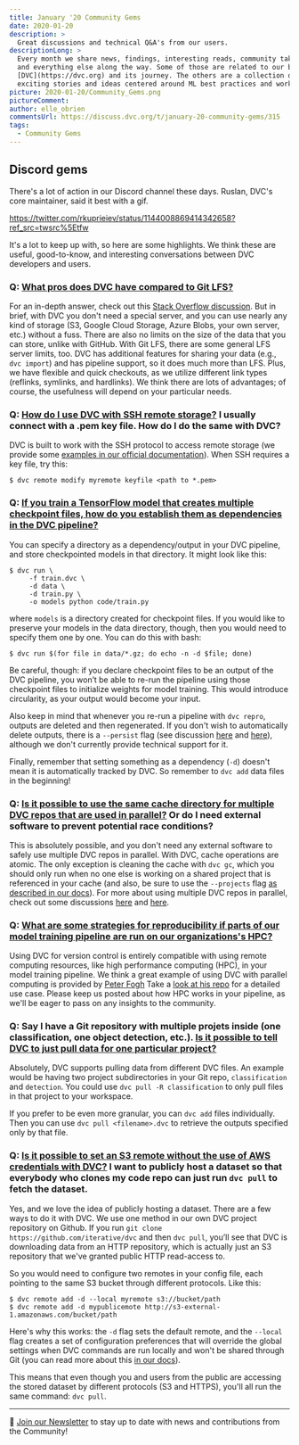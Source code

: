 ```yaml
---
title: January '20 Community Gems
date: 2020-01-20
description: >
  Great discussions and technical Q&A's from our users.
descriptionLong: >
  Every month we share news, findings, interesting reads, community takeaways,
  and everything else along the way. Some of those are related to our brainchild
  [DVC](https://dvc.org) and its journey. The others are a collection of
  exciting stories and ideas centered around ML best practices and workflow.
picture: 2020-01-20/Community_Gems.png
pictureComment:
author: elle_obrien
commentsUrl: https://discuss.dvc.org/t/january-20-community-gems/315
tags:
  - Community Gems
---
```


## Discord gems

There's a lot of action in our Discord channel these days. Ruslan, DVC's core
maintainer, said it best with a gif.

https://twitter.com/rkuprieiev/status/1144008869414342658?ref_src=twsrc%5Etfw

It's a lot to keep up with, so here are some highlights. We think these are
useful, good-to-know, and interesting conversations between DVC developers and
users.

### Q: [What pros does DVC have compared to Git LFS?](https://discordapp.com/channels/485586884165107732/563406153334128681/657590900754612284)

For an in-depth answer, check out this
[Stack Overflow discussion](https://stackoverflow.com/questions/58541260/difference-between-git-lfs-and-dvc).
But in brief, with DVC you don't need a special server, and you can use nearly
any kind of storage (S3, Google Cloud Storage, Azure Blobs, your own server,
etc.) without a fuss. There are also no limits on the size of the data that you
can store, unlike with GitHub. With Git LFS, there are some general LFS server
limits, too. DVC has additional features for sharing your data (e.g.,
`dvc import`) and has pipeline support, so it does much more than LFS. Plus, we
have flexible and quick checkouts, as we utilize different link types (reflinks,
symlinks, and hardlinks). We think there are lots of advantages; of course, the
usefulness will depend on your particular needs.

### Q: [How do I use DVC with SSH remote storage?](https://discordapp.com/channels/485586884165107732/563406153334128681/656016145119182849) I usually connect with a .pem key file. How do I do the same with DVC?

DVC is built to work with the SSH protocol to access remote storage (we provide
some
[examples in our official documentation](https://dvc.org/doc/user-guide/external-dependencies#ssh)).
When SSH requires a key file, try this:

```dvc
$ dvc remote modify myremote keyfile <path to *.pem>
```

### Q: [If you train a TensorFlow model that creates multiple checkpoint files, how do you establish them as dependencies in the DVC pipeline?](https://discordapp.com/channels/485586884165107732/563406153334128681/651098762466426891)

You can specify a directory as a dependency/output in your DVC pipeline, and
store checkpointed models in that directory. It might look like this:

```dvc
$ dvc run \
     -f train.dvc \
     -d data \
     -d train.py \
     -o models python code/train.py
```

where `models` is a directory created for checkpoint files. If you would like to
preserve your models in the data directory, though, then you would need to
specify them one by one. You can do this with bash:

```dvc
$ dvc run $(for file in data/*.gz; do echo -n -d $file; done)
```

Be careful, though: if you declare checkpoint files to be an output of the DVC
pipeline, you won’t be able to re-run the pipeline using those checkpoint files
to initialize weights for model training. This would introduce circularity, as
your output would become your input.

Also keep in mind that whenever you re-run a pipeline with `dvc repro`, outputs
are deleted and then regenerated. If you don't wish to automatically delete
outputs, there is a `--persist` flag (see discussion
[here](https://github.com/iterative/dvc/issues/1214) and
[here](https://github.com/iterative/dvc/issues/1884)), although we don't
currently provide technical support for it.

Finally, remember that setting something as a dependency (`-d`) doesn't mean it
is automatically tracked by DVC. So remember to `dvc add` data files in the
beginning!

### Q: [Is it possible to use the same cache directory for multiple DVC repos that are used in parallel?](https://discordapp.com/channels/485586884165107732/485596304961962003/655012135973158942) Or do I need external software to prevent potential race conditions?

This is absolutely possible, and you don't need any external software to safely
use multiple DVC repos in parallel. With DVC, cache operations are atomic. The
only exception is cleaning the cache with `dvc gc`, which you should only run
when no one else is working on a shared project that is referenced in your cache
(and also, be sure to use the `--projects` flag
[as described in our docs](https://dvc.org/doc/command-reference/gc)). For more
about using multiple DVC repos in parallel, check out some discussions
[here](https://discuss.dvc.org/t/setup-dvc-to-work-with-shared-data-on-nas-server/180)
and
[here](https://dvc.org/doc/use-cases/fast-data-caching-hub#example-shared-development-server).

### Q: [What are some strategies for reproducibility if parts of our model training pipeline are run on our organizations's HPC?](https://discordapp.com/channels/485586884165107732/485596304961962003/652380507832844328)

Using DVC for version control is entirely compatible with using remote computing
resources, like high performance computing (HPC), in your model training
pipeline. We think a great example of using DVC with parallel computing is
provided by [Peter Fogh](http://www.peterfogh.dk/) Take a
[look at his repo](https://github.com/PeterFogh/dvc_dask_use_case) for a
detailed use case. Please keep us posted about how HPC works in your pipeline,
as we'll be eager to pass on any insights to the community.

### Q: Say I have a Git repository with multiple projets inside (one classification, one object detection, etc.). [Is it possible to tell DVC to just pull data for one particular project?](https://discordapp.com/channels/485586884165107732/563406153334128681/646760832616890408)

Absolutely, DVC supports pulling data from different DVC files. An example would
be having two project subdirectories in your Git repo, `classification` and
`detection`. You could use `dvc pull -R classification` to only pull files in
that project to your workspace.

If you prefer to be even more granular, you can `dvc add` files individually.
Then you can use `dvc pull <filename>.dvc` to retrieve the outputs specified
only by that file.

### Q: [Is it possible to set an S3 remote without the use of AWS credentials with DVC?](https://discordapp.com/channels/485586884165107732/563406153334128681/623234659098296348) I want to publicly host a dataset so that everybody who clones my code repo can just run `dvc pull` to fetch the dataset.

Yes, and we love the idea of publicly hosting a dataset. There are a few ways to
do it with DVC. We use one method in our own DVC project repository on Github.
If you run `git clone https://github.com/iterative/dvc` and then `dvc pull`,
you’ll see that DVC is downloading data from an HTTP repository, which is
actually just an S3 repository that we've granted public HTTP read-access to.

So you would need to configure two remotes in your config file, each pointing to
the same S3 bucket through different protocols. Like this:

```dvc
$ dvc remote add -d --local myremote s3://bucket/path
$ dvc remote add -d mypublicemote http://s3-external-1.amazonaws.com/bucket/path
```

Here's why this works: the `-d` flag sets the default remote, and the `--local`
flag creates a set of configuration preferences that will override the global
settings when DVC commands are run locally and won't be shared through Git (you
can read more about this
[in our docs](https://dvc.org/doc/command-reference/remote/add)).

This means that even though you and users from the public are accessing the
stored dataset by different protocols (S3 and HTTPS), you'll all run the same
command: `dvc pull`.

---

📰 [Join our Newsletter](https://share.hsforms.com/1KRL5_dTbQMKfV7nDD6V-8g4sbyq)
to stay up to date with news and contributions from the Community!
